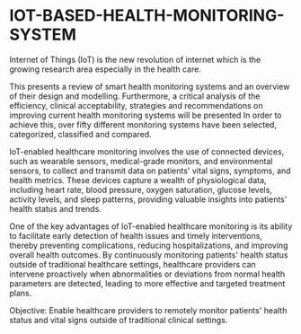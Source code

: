 # IOT-BASED-HEALTH-MONITORING-SYSTEM
Internet of Things (IoT) is the new revolution of internet which is the growing research area especially in the health care.

This presents a review of smart health monitoring systems and an
overview of their design and modelling. Furthermore, a critical analysis of the
efficiency, clinical acceptability, strategies and recommendations on improving
current health monitoring systems will be presented In order to achieve this, over fifty
different monitoring systems have been selected, categorized, classified and
compared.

IoT-enabled healthcare monitoring involves the use of connected devices, such
as wearable sensors, medical-grade monitors, and environmental sensors, to collect
and transmit data on patients' vital signs, symptoms, and health metrics. These
devices capture a wealth of physiological data, including heart rate, blood pressure,
oxygen saturation, glucose levels, activity levels, and sleep patterns, providing
valuable insights into patients' health status and trends.

One of the key advantages of IoT-enabled healthcare monitoring is its ability to
facilitate early detection of health issues and timely interventions, thereby preventing
complications, reducing hospitalizations, and improving overall health outcomes. By
continuously monitoring patients' health status outside of traditional healthcare
settings, healthcare providers can intervene proactively when abnormalities or
deviations from normal health parameters are detected, leading to more effective
and targeted treatment plans.

Objective: Enable healthcare providers to remotely monitor patients' health status
and vital signs outside of traditional clinical settings.

